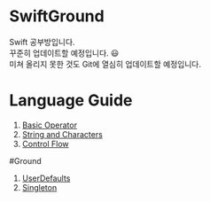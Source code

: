 # SwiftGround
Swift 공부방입니다.  
꾸준히 업데이트할 예정입니다. 😃  
미쳐 올리지 못한 것도 Git에 열심히 업데이트할 예정입니다.  

# Language Guide
1. [Basic Operator](https://github.com/yim2627/SwiftGround/tree/master/Swift-Language/Basic%20Operators)
2. [String and Characters](https://github.com/yim2627/SwiftGround/tree/master/Swift-Language/String%20and%20Characters)
3. [Control Flow](https://github.com/yim2627/SwiftGround/tree/master/Swift-Language/ControlFlow)
   
   
#Ground
1. [UserDefaults](https://github.com/yim2627/SwiftGround/tree/master/Swift-Ground/UserDefaults.playground)
2. [Singleton](https://github.com/yim2627/SwiftGround/tree/master/Swift-Ground/Singleton.playground)
